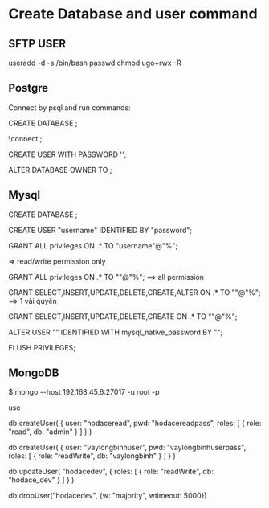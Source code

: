 # Create Database and user command

## SFTP USER
useradd -d <folder path> -s /bin/bash <username>
passwd <username>
chmod ugo+rwx -R <folder path>

## Postgre
Connect by psql and run commands:

CREATE DATABASE <db-name>;

\connect <db-name>;

CREATE USER <user> WITH PASSWORD '<password>';

ALTER DATABASE <db-name> OWNER TO <user>;

## Mysql

CREATE DATABASE <db-name>;

CREATE USER "username" IDENTIFIED BY "password";

GRANT ALL privileges ON <db-name>.* TO "username"@"%";

⇒ read/write permission only

GRANT ALL privileges ON <db-name>.* TO "<username>"@"%";
==> all permission

GRANT SELECT,INSERT,UPDATE,DELETE,CREATE,ALTER ON <db-name>.* TO "<username>"@"%";
==> 1 vài quyền

GRANT SELECT,INSERT,UPDATE,DELETE,CREATE ON <db-name>.* TO "<username>"@"%";

ALTER USER "<username>" IDENTIFIED WITH mysql_native_password BY "<password>";

FLUSH PRIVILEGES; 

## MongoDB

$ mongo --host 192.168.45.6:27017 -u root -p

use <database-name>

db.createUser(
 {
   user: "hodaceread",
   pwd: "hodacereadpass",
   roles: [ { role: "read", db: "admin" } ]
 }
) 

db.createUser(
 {
   user: "vaylongbinhuser",
   pwd: "vaylongbinhuserpass",
   roles: [ { role: "readWrite", db: "vaylongbinh" } ]
 }
) 

db.updateUser(
   "hodacedev",
   {
     roles: [ { role: "readWrite", db: "hodace_dev" } ]
   }
)

db.dropUser("hodacedev", {w: "majority", wtimeout: 5000})


